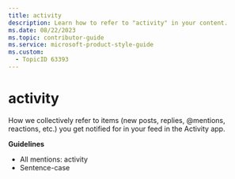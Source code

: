 ```yaml
---
title: activity
description: Learn how to refer to "activity" in your content.
ms.date: 08/22/2023
ms.topic: contributor-guide
ms.service: microsoft-product-style-guide
ms.custom:
  - TopicID 63393
---
```



# activity

How we collectively refer to items (new posts, replies, @mentions, reactions, etc.) you get notified for in your feed in the Activity app.

**Guidelines**

- All mentions: activity
- Sentence-case
